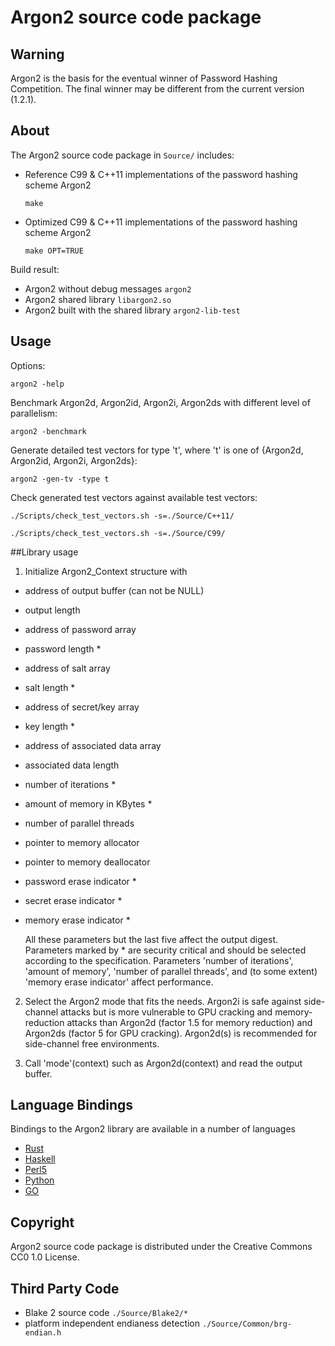 # Argon2 source code package


## Warning
Argon2 is the basis for the eventual winner of Password Hashing Competition.
The final winner may be different from the current version (1.2.1).

## About
The Argon2 source code package in `Source/` includes:

* Reference C99 & C++11 implementations of the password hashing scheme Argon2

	`make`

* Optimized C99 & C++11 implementations of the password hashing scheme Argon2

	`make OPT=TRUE`

Build result:
* Argon2 without debug messages
`argon2`
* Argon2 shared library
`libargon2.so`
* Argon2 built with the shared library
`argon2-lib-test`


## Usage
Options:

`argon2 -help`

Benchmark Argon2d, Argon2id, Argon2i, Argon2ds with different level of parallelism:

`argon2 -benchmark`

Generate detailed test vectors for type 't', where 't' is one of {Argon2d, Argon2id, Argon2i, Argon2ds}:

`argon2 -gen-tv -type t`

Check generated test vectors against available test vectors:

`./Scripts/check_test_vectors.sh -s=./Source/C++11/`

`./Scripts/check_test_vectors.sh -s=./Source/C99/`

##Library usage

1. Initialize Argon2_Context structure with
 - address of output buffer (can not be NULL)
 - output length
 - address of password array
 - password length *
 - address of salt array
 - salt length *
 - address of secret/key array
 - key length *
 - address of associated data array
 - associated data length
 - number of iterations *
 - amount of memory in KBytes  *
 - number of parallel threads
 - pointer to memory allocator
 - pointer to memory deallocator
 - password erase indicator *
 - secret erase indicator *
 - memory erase indicator *

	All these parameters but the last five affect the output digest. Parameters marked by * are security critical and should be selected according to the specification. Parameters  'number of iterations', 'amount of memory', 'number of parallel threads', and (to some extent) 'memory erase indicator' affect  performance.

2. Select the Argon2 mode that fits the needs. Argon2i is safe against side-channel attacks but is more vulnerable to GPU cracking and memory-reduction attacks than Argon2d (factor 1.5 for memory reduction) and Argon2ds (factor 5 for GPU cracking). Argon2d(s) is recommended for side-channel free environments.

3. Call 'mode'(context) such as Argon2d(context) and read the output buffer.

## Language Bindings
Bindings to the Argon2 library are available in a number of languages
* [Rust](https://github.com/quininer/argon2-rs)
* [Haskell](https://github.com/ocharles/argon2)
* [Perl5](https://metacpan.org/pod/Crypt::Argon2)
* [Python](https://github.com/flamewow/argon2_py)
* [GO](https://github.com/xebia/argon2-go)

## Copyright
Argon2 source code package is distributed under the Creative Commons CC0 1.0 License.


## Third Party Code
* Blake 2 source code
`./Source/Blake2/*`
* platform independent endianess detection
`./Source/Common/brg-endian.h`

